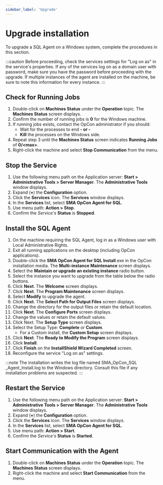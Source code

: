 ```yaml
---
sidebar_label: 'Upgrade'
---
```


# Upgrade installation

To upgrade a SQL Agent on a Windows system, complete the procedures in this section.

:::caution
Before proceeding, check the services settings for "Log on as" in the service's properties. If any of the services log on as a domain user with password, make sure you have the password before proceeding with the upgrade. If multiple instances of the agent are installed on the machine, be sure to note this information for every instance.
:::

## Check for Running Jobs

1. Double-click on **Machines Status** under the **Operation** topic. The **Machines Status** screen displays.
2. Confirm the number of running jobs is **0** for the Windows machine.
3. If running jobs exists, contact the OpCon administrator if you should:
   - Wait for the processes to end **- or -**
   - **Kill** the processes on the Windows side.
4. Repeat step 3 until the **Machines Status** screen indicates **Running Jobs** of **0/<max\>**.
5. Right-click the machine and select **Stop Communication** from the menu.

## Stop the Service

1. Use the following menu path on the Application server: **Start \> Administrative Tools \> Server Manager**. The **Administrative Tools** window displays.
2. Expand (**+**) the **Configuration** option.
3. Click the **Services** icon. The **Services** window displays.
4. In the **Services** list, select **SMA OpCon Agent for SQL**.
5. Use menu path: **Action \> Stop**.
6. Confirm the *Service's* **Status** is **Stopped**.

## Install the SQL Agent

1. On the machine requiring the SQL Agent, log in as a Windows user with Local Administrative Rights.
2. Exit all running applications on the desktop (including OpCon applications).
3. Double-click the **SMA OpCon Agent for SQL Install**.exe in the OpCon installation media. The **Multi-instance Maintenance** screen displays.
4. Select the **Maintain or upgrade an existing instance** radio button.
5. Select the instance you want to upgrade from the table below the radio buttons.
6. Click **Next**. The **Welcome** screen displays.
7. Click **Next**. The **Program Maintenance** screen displays.
8. Select **Modify** to upgrade the agent.
9. Click **Next**. The **Select Path for Output Files** screen displays.
10. Change the directory for the output files or retain the default location.
11. Click **Next**. The **Configure Ports** screen displays.
12. Change the values or retain the default values.
13. Click Next. The **Setup Type** screen displays.
14. Select the Setup Type: **Complete** or **Custom**.
    - For a Custom install, the **Custom Setup** screen displays.
15. Click **Next**. The **Ready to Modify the Program** screen displays.
16. Click **Install**.
17. Click **Finish** on the **InstallShield Wizard Completed** screen.
18. Reconfigure the service "Log on as" settings.

:::note
The installation writes the log file named SMA_OpCon_SQL \_Agent_Install.log to the Windows directory. Consult this file if any installation problems are suspected.
:::

## Restart the Service

1. Use the following menu path on the Application server: **Start \> Administrative Tools \> Server Manager**. The **Administrative Tools** window displays.
2. Expand (**+**) the **Configuration** option.
3. Click the **Services** icon. The **Services** window displays.
4. In the **Services** list, select **SMA OpCon Agent for SQL**.
5. Use menu path: **Action \> Start**.
6. Confirm the *Service's* **Status** is **Started**.

## Start Communication with the Agent

1. Double-click on **Machines Status** under the **Operation** topic. The **Machines Status** screen displays.
2. Right-click the machine and select **Start Communication** from the menu.

